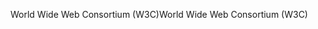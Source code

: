 <span data-ttu-id="d4603-101">World Wide Web Consortium (W3C)</span><span class="sxs-lookup"><span data-stu-id="d4603-101">World Wide Web Consortium (W3C)</span></span>